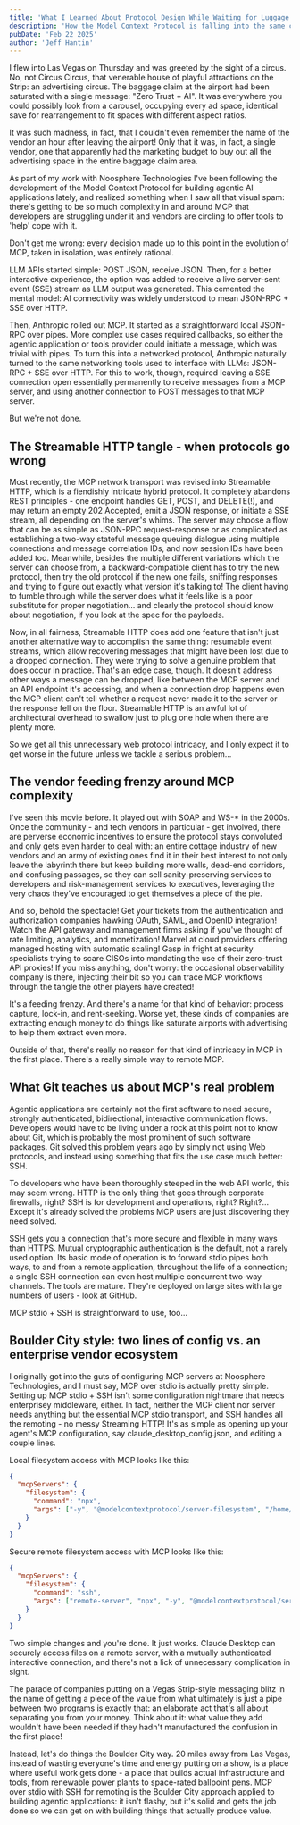 ```yaml
---
title: 'What I Learned About Protocol Design While Waiting for Luggage in Vegas'
description: 'How the Model Context Protocol is falling into the same complexity trap as SOAP, and why SSH is the simple solution we already have'
pubDate: 'Feb 22 2025'
author: 'Jeff Hantin'
---
```


I flew into Las Vegas on Thursday and was greeted by the sight of a circus. No, not Circus Circus, that venerable house of playful attractions on the Strip: an advertising circus. The baggage claim at the airport had been saturated with a single message: "Zero Trust + AI". It was everywhere you could possibly look from a carousel, occupying every ad space, identical save for rearrangement to fit spaces with different aspect ratios.

It was such madness, in fact, that I couldn't even remember the name of the vendor an hour after leaving the airport! Only that it was, in fact, a single vendor, one that apparently had the marketing budget to buy out all the advertising space in the entire baggage claim area.

As part of my work with Noosphere Technologies  I've been following the development of the Model Context Protocol for building agentic AI applications lately, and realized something when I saw all that visual spam: there's getting to be so much complexity in and around MCP that developers are struggling under it and vendors are circling to offer tools to 'help' cope with it.

Don't get me wrong: every decision made up to this point in the evolution of MCP, taken in isolation, was entirely rational.

LLM APIs started simple: POST JSON, receive JSON. Then, for a better interactive experience, the option was added to receive a live server-sent event (SSE) stream as LLM output was generated. This cemented the mental model: AI connectivity was widely understood to mean JSON-RPC + SSE over HTTP.

Then, Anthropic rolled out MCP. It started as a straightforward local JSON-RPC over pipes. More complex use cases required callbacks, so either the agentic application or tools provider could initiate a message, which was trivial with pipes. To turn this into a networked protocol, Anthropic naturally turned to the same networking tools used to interface with LLMs: JSON-RPC + SSE over HTTP. For this to work, though, required leaving a SSE connection open essentially permanently to receive messages from a MCP server, and using another connection to POST messages to that MCP server.

But we're not done.

## The Streamable HTTP tangle - when protocols go wrong

Most recently, the MCP network transport was revised into Streamable HTTP, which is a fiendishly intricate hybrid protocol. It completely abandons REST principles - one endpoint handles GET, POST, and DELETE(!), and may return an empty 202 Accepted, emit a JSON response, or initiate a SSE stream, all depending on the server's whims. The server may choose a flow that can be as simple as JSON-RPC request-response or as complicated as establishing a two-way stateful message queuing dialogue using multiple connections and message correlation IDs, and now session IDs have been added too. Meanwhile, besides the multiple different variations which the server can choose from, a backward-compatible client has to try the new protocol, then try the old protocol if the new one fails, sniffing responses and trying to figure out exactly what version it's talking to! The client having to fumble through while the server does what it feels like is a poor substitute for proper negotiation... and clearly the protocol should know about negotiation, if you look at the spec for the payloads.

Now, in all fairness, Streamable HTTP does add one feature that isn't just another alternative way to accomplish the same thing: resumable event streams, which allow recovering messages that might have been lost due to a dropped connection. They were trying to solve a genuine problem that does occur in practice. That's an edge case, though. It doesn't address other ways a message can be dropped, like between the MCP server and an API endpoint it's accessing, and when a connection drop happens even the MCP client can't tell whether a request never made it to the server or the response fell on the floor. Streamable HTTP is an awful lot of architectural overhead to swallow just to plug one hole when there are plenty more.

So we get all this unnecessary web protocol intricacy, and I only expect it to get worse in the future unless we tackle a serious problem...

## The vendor feeding frenzy around MCP complexity

I've seen this movie before. It played out with SOAP and WS-* in the 2000s. Once the community - and tech vendors in particular - get involved, there are perverse economic incentives to ensure the protocol stays convoluted and only gets even harder to deal with: an entire cottage industry of new vendors and an army of existing ones find it in their best interest to not only leave the labyrinth there but keep building more walls, dead-end corridors, and confusing passages, so they can sell sanity-preserving services to developers and risk-management services to executives, leveraging the very chaos they've encouraged to get themselves a piece of the pie.

And so, behold the spectacle! Get your tickets from the authentication and authorization companies hawking OAuth, SAML, and OpenID integration! Watch the API gateway and management firms asking if you've thought of rate limiting, analytics, and monetization! Marvel at cloud providers offering managed hosting with automatic scaling! Gasp in fright at security specialists trying to scare CISOs into mandating the use of their zero-trust API proxies! If you miss anything, don't worry: the occasional observability company is there, injecting their bit so you can trace MCP workflows through the tangle the other players have created!

It's a feeding frenzy. And there's a name for that kind of behavior: process capture, lock-in, and rent-seeking. Worse yet, these kinds of companies are extracting enough money to do things like saturate airports with advertising to help them extract even more.

Outside of that, there's really no reason for that kind of intricacy in MCP in the first place. There's a really simple way to remote MCP.

## What Git teaches us about MCP's real problem

Agentic applications are certainly not the first software to need secure, strongly authenticated, bidirectional, interactive communication flows. Developers would have to be living under a rock at this point not to know about Git, which is probably the most prominent of such software packages. Git solved this problem years ago by simply not using Web protocols, and instead using something that fits the use case much better: SSH.

To developers who have been thoroughly steeped in the web API world, this may seem wrong. HTTP is the only thing that goes through corporate firewalls, right? SSH is for development and operations, right? Right?... Except it's already solved the problems MCP users are just discovering they need solved.

SSH gets you a connection that's more secure and flexible in many ways than HTTPS. Mutual cryptographic authentication is the default, not a rarely used option. Its basic mode of operation is to forward stdio pipes both ways, to and from a remote application, throughout the life of a connection; a single SSH connection can even host multiple concurrent two-way channels. The tools are mature. They're deployed on large sites with large numbers of users - look at GitHub.

MCP stdio + SSH is straightforward to use, too…

## Boulder City style: two lines of config vs. an enterprise vendor ecosystem

I originally got into the guts of configuring MCP servers at Noosphere Technologies, and I must say, MCP over stdio is actually pretty simple. Setting up MCP stdio + SSH isn't some configuration nightmare that needs enterprisey middleware, either. In fact, neither the MCP client nor server needs anything but the essential MCP stdio transport, and SSH handles all the remoting - no messy Streaming HTTP! It's as simple as opening up your agent's MCP configuration, say claude_desktop_config.json, and editing a couple lines.

Local filesystem access with MCP looks like this:
```json
{
  "mcpServers": {
    "filesystem": {
      "command": "npx",
      "args": ["-y", "@modelcontextprotocol/server-filesystem", "/home/agent/working-dir"]
    }
  }
}
```

Secure remote filesystem access with MCP looks like this:
```json
{
  "mcpServers": {
    "filesystem": {
      "command": "ssh",
      "args": ["remote-server", "npx", "-y", "@modelcontextprotocol/server-filesystem", "/home/agent/working-dir"]
    }
  }
}
```

Two simple changes and you're done. It just works. Claude Desktop can securely access files on a remote server, with a mutually authenticated interactive connection, and there's not a lick of unnecessary complication in sight.

The parade of companies putting on a Vegas Strip-style messaging blitz in the name of getting a piece of the value from what ultimately is just a pipe between two programs is exactly that: an elaborate act that's all about separating you from your money. Think about it: what value they add wouldn't have been needed if they hadn't manufactured the confusion in the first place!

Instead, let's do things the Boulder City way. 20 miles away from Las Vegas, instead of wasting everyone's time and energy putting on a show, is a place where useful work gets done - a place that builds actual infrastructure and tools, from renewable power plants to space-rated ballpoint pens. MCP over stdio with SSH for remoting is the Boulder City approach applied to building agentic applications: it isn't flashy, but it's solid and gets the job done so we can get on with building things that actually produce value.